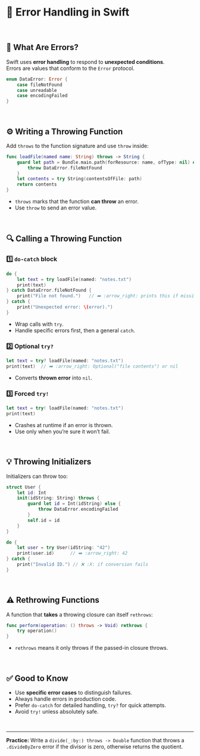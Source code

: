 # 🚨 Error Handling in Swift
<br/>

## 🧠 What Are Errors?

Swift uses **error handling** to respond to **unexpected conditions**.  
Errors are values that conform to the `Error` protocol.

```swift
enum DataError: Error {
    case fileNotFound
    case unreadable
    case encodingFailed
}
```

<br/>

## ⚙️ Writing a Throwing Function

Add `throws` to the function signature and use `throw` inside:

```swift
func loadFile(named name: String) throws -> String {
    guard let path = Bundle.main.path(forResource: name, ofType: nil) else {
        throw DataError.fileNotFound
    }
    let contents = try String(contentsOfFile: path)
    return contents
}
```

- `throws` marks that the function **can throw** an error.  
- Use `throw` to send an error value.

<br/>

## 🔍 Calling a Throwing Function

### 1️⃣ `do-catch` block

```swift
do {
    let text = try loadFile(named: "notes.txt")
    print(text)
} catch DataError.fileNotFound {
    print("File not found.")   // ➡️ :arrow_right: prints this if missing
} catch {
    print("Unexpected error: \(error).")
}
```

- Wrap calls with `try`.  
- Handle specific errors first, then a general `catch`.

### 2️⃣ Optional `try?`

```swift
let text = try? loadFile(named: "notes.txt")
print(text)  // ➡️ :arrow_right: Optional("file contents") or nil
```

- Converts **thrown error** into `nil`.

### 3️⃣ Forced `try!`

```swift
let text = try! loadFile(named: "notes.txt")
print(text)
```

- Crashes at runtime if an error is thrown.  
- Use only when you’re sure it won’t fail.

<br/>

## 💡 Throwing Initializers

Initializers can throw too:

```swift
struct User {
    let id: Int
    init(idString: String) throws {
        guard let id = Int(idString) else {
            throw DataError.encodingFailed
        }
        self.id = id
    }
}

do {
    let user = try User(idString: "42")
    print(user.id)      // ➡️ :arrow_right: 42
} catch {
    print("Invalid ID.") // ❌ :X: if conversion fails
}
```

<br/>

## ⚠️ Rethrowing Functions

A function that **takes** a throwing closure can itself `rethrows`:

```swift
func perform(operation: () throws -> Void) rethrows {
    try operation()
}
```

- `rethrows` means it only throws if the passed-in closure throws.

<br/>

## ✅ Good to Know

- Use **specific error cases** to distinguish failures.  
- Always handle errors in production code.  
- Prefer `do-catch` for detailed handling, `try?` for quick attempts.  
- Avoid `try!` unless absolutely safe.

<br/>

---

**Practice:** Write a `divide(_:by:) throws -> Double` function that throws a `.divideByZero` error if the divisor is zero, otherwise returns the quotient.  

